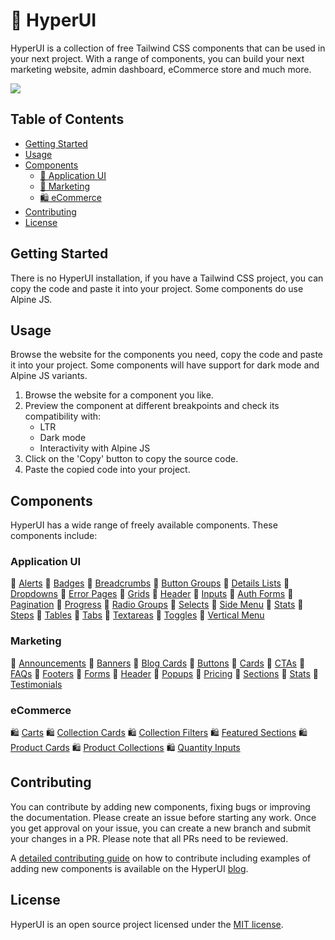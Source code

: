 # 🚀 HyperUI

HyperUI is a collection of free Tailwind CSS components that can be used in your next project. With a range of components, you can build your next marketing website, admin dashboard, eCommerce store and much more.

![](https://hyperui.dev/og.jpg)

## Table of Contents

- [Getting Started](#getting-started)
- [Usage](#usage)
- [Components](#components)
  - [🤖 Application UI](#application-ui)
  - [📣 Marketing](#marketing)
  - [🛍️ eCommerce](#ecommerce)
- [Contributing](#contributing)
- [License](#license)

## Getting Started

There is no HyperUI installation, if you have a Tailwind CSS project, you can copy the code and paste it into your project. Some components do use Alpine JS.

## Usage

Browse the website for the components you need, copy the code and paste it into your project. Some components will have support for dark mode and Alpine JS variants.

1. Browse the website for a component you like.
2. Preview the component at different breakpoints and check its compatibility with:
   - LTR
   - Dark mode
   - Interactivity with Alpine JS
3. Click on the 'Copy' button to copy the source code.
4. Paste the copied code into your project.

## Components

HyperUI has a wide range of freely available components. These components include:

### Application UI

🤖 [Alerts](https://www.hyperui.dev/components/application-ui/alerts)
🤖 [Badges](https://www.hyperui.dev/components/application-ui/badges)
🤖 [Breadcrumbs](https://www.hyperui.dev/components/application-ui/breadcrumbs)
🤖 [Button Groups](https://www.hyperui.dev/components/application-ui/button-groups)
🤖 [Details Lists](https://www.hyperui.dev/components/application-ui/details-list)
🤖 [Dropdowns](https://www.hyperui.dev/components/application-ui/dropdown)
🤖 [Error Pages](https://www.hyperui.dev/components/application-ui/error-pages)
🤖 [Grids](https://www.hyperui.dev/components/application-ui/grids)
🤖 [Header](https://www.hyperui.dev/components/application-ui/header)
🤖 [Inputs](https://www.hyperui.dev/components/application-ui/inputs)
🤖 [Auth Forms](https://www.hyperui.dev/components/application-ui/login-forms)
🤖 [Pagination](https://www.hyperui.dev/components/application-ui/pagination)
🤖 [Progress](https://www.hyperui.dev/components/application-ui/progress)
🤖 [Radio Groups](https://www.hyperui.dev/components/application-ui/radio-groups)
🤖 [Selects](https://www.hyperui.dev/components/application-ui/selects)
🤖 [Side Menu](https://www.hyperui.dev/components/application-ui/side-menu)
🤖 [Stats](https://www.hyperui.dev/components/application-ui/stats)
🤖 [Steps](https://www.hyperui.dev/components/application-ui/steps)
🤖 [Tables](https://www.hyperui.dev/components/application-ui/tables)
🤖 [Tabs](https://www.hyperui.dev/components/application-ui/tabs)
🤖 [Textareas](https://www.hyperui.dev/components/application-ui/textareas)
🤖 [Toggles](https://www.hyperui.dev/components/application-ui/toggles)
🤖 [Vertical Menu](https://www.hyperui.dev/components/application-ui/vertical-menu)

### Marketing

📣 [Announcements](https://www.hyperui.dev/components/marketing/announcements)
📣 [Banners](https://www.hyperui.dev/components/marketing/banners)
📣 [Blog Cards](https://www.hyperui.dev/components/marketing/blog-cards)
📣 [Buttons](https://www.hyperui.dev/components/marketing/buttons)
📣 [Cards](https://www.hyperui.dev/components/marketing/cards)
📣 [CTAs](https://www.hyperui.dev/components/marketing/ctas)
📣 [FAQs](https://www.hyperui.dev/components/marketing/faqs)
📣 [Footers](https://www.hyperui.dev/components/marketing/footers)
📣 [Forms](https://www.hyperui.dev/components/marketing/forms)
📣 [Header](https://www.hyperui.dev/components/marketing/headers)
📣 [Popups](https://www.hyperui.dev/components/marketing/popups)
📣 [Pricing](https://www.hyperui.dev/components/marketing/pricings)
📣 [Sections](https://www.hyperui.dev/components/marketing/sections)
📣 [Stats](https://www.hyperui.dev/components/marketing/stats)
📣 [Testimonials](https://www.hyperui.dev/components/marketing/testimonials)

### eCommerce

🛍️ [Carts](https://www.hyperui.dev/components/ecommerce/carts)
🛍️ [Collection Cards](https://www.hyperui.dev/components/ecommerce/collection-cards)
🛍️ [Collection Filters](https://www.hyperui.dev/components/ecommerce/collection-filters)
🛍️ [Featured Sections](https://www.hyperui.dev/components/ecommerce/featured-sections)
🛍️ [Product Cards](https://www.hyperui.dev/components/ecommerce/product-cards)
🛍️ [Product Collections](https://www.hyperui.dev/components/ecommerce/product-collections)
🛍️ [Quantity Inputs](https://www.hyperui.dev/components/ecommerce/quantity-inputs)

## Contributing

You can contribute by adding new components, fixing bugs or improving the documentation. Please create an issue before starting any work. Once you get approval on your issue, you can create a new branch and submit your changes in a PR. Please note that all PRs need to be reviewed.

A [detailed contributing guide](https://www.hyperui.dev/blog/how-to-contribute) on how to contribute including examples of adding new components is available on the HyperUI [blog](https://www.hyperui.dev/blog).

## License

HyperUI is an open source project licensed under the [MIT license](https://github.com/markmead/hyperui/blob/main/LICENSE).
